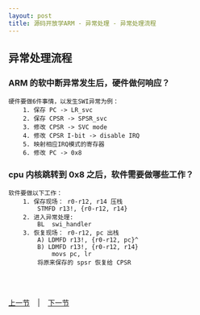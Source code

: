 ```yaml
---
layout: post
title: 源码开放学ARM - 异常处理 - 异常处理流程
---
```


## 异常处理流程
### ARM 的软中断异常发生后，硬件做何响应？
	硬件要做6件事情，以发生SWI异常为例：
		1. 保存 PC -> LR_svc
		2. 保存 CPSR -> SPSR_svc
		3. 修改 CPSR -> SVC mode
		4. 修改 CPSR I-bit -> disable IRQ
		5. 映射相应IRQ模式的寄存器
		6. 修改 PC -> 0x8
		
### cpu 内核跳转到 0x8 之后，软件需要做哪些工作？
	软件要做以下工作：
		1. 保存现场： r0-r12, r14 压栈
			STMFD r13!, {r0-r12, r14}
		2. 进入异常处理:
			BL	swi_handler
		3. 恢复现场： r0-r12, pc 出栈
			A) LDMFD r13!, {r0-r12, pc}^
			B) LDMFD r13!, {r0-r12, r14}
				movs pc, lr	
			将原来保存的 spsr 恢复给 CPSR

<br> <br> 
<div> <a href="chp8-2.html">上一节</a> &nbsp;&nbsp; | &nbsp;&nbsp; <a href="chp8-4.html">下一节</a> </div> <br> <br>
